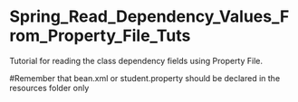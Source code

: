 # Spring_Read_Dependency_Values_From_Property_File_Tuts


Tutorial for reading the class dependency fields using Property File.

#Remember that bean.xml or student.property should be declared in the resources folder only


